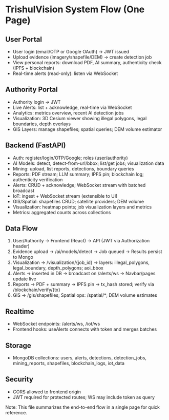 # TrishulVision System Flow (One Page)

## User Portal
- User login (email/OTP or Google OAuth) → JWT issued
- Upload evidence (imagery/shapefile/DEM) → create detection job
- View personal reports: download PDF, AI summary, authenticity check (IPFS + blockchain)
- Real-time alerts (read-only): listen via WebSocket

## Authority Portal
- Authority login → JWT
- Live Alerts: list + acknowledge, real-time via WebSocket
- Analytics: metrics overview, recent AI detection jobs
- Visualization: 3D Cesium viewer showing illegal polygons, legal boundaries, depth overlays
- GIS Layers: manage shapefiles; spatial queries; DEM volume estimator

## Backend (FastAPI)
- Auth: register/login/OTP/Google; roles (user/authority)
- AI Models: detect, detect-from-url/bbox; list/get jobs; visualization data
- Mining: upload, list reports, detections, boundary queries
- Reports: PDF stream; LLM summary; IPFS pin; blockchain log; authenticity verification
- Alerts: CRUD + acknowledge; WebSocket stream with batched broadcast
- IoT: ingest + WebSocket stream (extensible to UI)
- GIS/Spatial: shapefiles CRUD; satellite providers; DEM volume
- Visualization: heatmap points; job visualization layers and metrics
- Metrics: aggregated counts across collections

## Data Flow
1) User/Authority → Frontend (React) → API (JWT via Authorization header)
2) Evidence upload → /ai/models/detect → Job queued → Results persist to Mongo
3) Visualization → /visualization/{job_id} → layers: illegal_polygons, legal_boundary, depth_polygons; aoi_bbox
4) Alerts → inserted in DB → broadcast on /alerts/ws → Navbar/pages update live
5) Reports → PDF + summary → IPFS pin → tx_hash stored; verify via /blockchain/verify/{tx}
6) GIS → /gis/shapefiles; Spatial ops: /spatial/*; DEM volume estimates

## Realtime
- WebSocket endpoints: /alerts/ws, /iot/ws
- Frontend hooks: useAlerts connects with token and merges batches

## Storage
- MongoDB collections: users, alerts, detections, detection_jobs, mining_reports, shapefiles, blockchain_logs, iot_data

## Security
- CORS allowed to frontend origin
- JWT required for protected routes; WS may include token as query

Note: This file summarizes the end-to-end flow in a single page for quick reference.